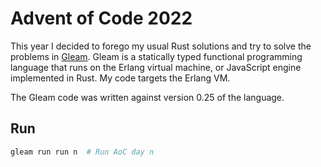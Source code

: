 # Advent of Code 2022

This year I decided to forego my usual Rust solutions and try to solve the
problems in [Gleam]. Gleam is a statically typed functional programming
language that runs on the Erlang virtual machine, or JavaScript engine
implemented in Rust. My code targets the Erlang VM.

The Gleam code was written against version 0.25 of the language.

## Run

```sh
gleam run run n  # Run AoC day n
```

[Gleam]: https://gleam.run/
